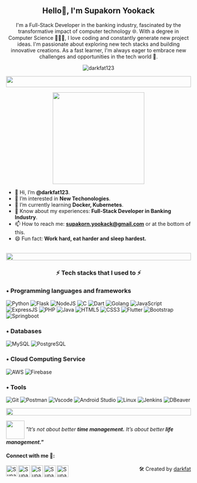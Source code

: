 
<h2 align="center">Hello👋, I'm Supakorn Yookack</h2>
<p align="center">I'm a Full-Stack Developer in the banking industry, fascinated by the transformative impact of computer technology 🌐. With a degree in Computer Science 👨🏻‍🎓, I love coding and constantly generate new project ideas. I'm passionate about exploring new tech stacks and building innovative creations. As a fast learner, I'm always eager to embrace new challenges and opportunities in the tech world 🚀.</p>
<p align="center"> 
<img src="https://komarev.com/ghpvc/?username=darkfat123&label=Profile%20views&color=0e75b6&style=flat" alt="darkfat123" /> 
</p>
<img src="https://i.imgur.com/dBaSKWF.gif" height="30" width="100%">

<p align="center">
<img src="https://media.tenor.com/I3RjM4xQO0kAAAAi/monitors-typing.gif"  height="250px"></p>

- 👋 Hi, I’m **@darkfat123**.
- 👀 I’m interested in **New Techonologies**.
- 🌱 I’m currently learning **Docker, Kubernetes**.
- 💞️ Know about my experiences: **Full-Stack Developer in Banking Industry**.
- 📫 How to reach me: **supakorn.yookack@gmail.com** or at the bottom of this.
- 😄 Fun fact: **Work hard, eat harder and sleep hardest.**
</br>
<img src="https://i.imgur.com/dBaSKWF.gif" height="20" width="100%">

<h3 align="center">⚡ Tech stacks that I used to ⚡</h3>
<h3>• Programming languages and frameworks</h3>

![Python](https://img.shields.io/badge/python-3670A0?style=for-the-badge&logo=python&logoColor=ffdd54)
![Flask](https://img.shields.io/badge/flask-402B3A?style=for-the-badge&logo=flask&logoColor=white)
![NodeJS](https://img.shields.io/badge/node.js-6DA55F?style=for-the-badge&logo=node.js&logoColor=white)
![C](https://img.shields.io/badge/C-00599C?style=for-the-badge&logo=c&logoColor=white)
![Dart](https://img.shields.io/badge/Dart-0175C2?style=for-the-badge&logo=dart&logoColor=white)
![Golang](https://img.shields.io/badge/Go-00ADD8?style=for-the-badge&logo=go&logoColor=white)
![JavaScript](https://img.shields.io/badge/JavaScript-F7DF1E?style=for-the-badge&logo=javascript&logoColor=black)
![ExpressJS](https://img.shields.io/badge/express.js-638889?style=for-the-badge&logo=express&logoColor=white)
![PHP](https://img.shields.io/badge/PHP-777BB4?style=for-the-badge&logo=php&logoColor=white)
![Java](https://img.shields.io/badge/java-%23ED8B00.svg?style=for-the-badge&logo=openjdk&logoColor=white)
![HTML5](https://img.shields.io/badge/HTML5-E34F26?style=for-the-badge&logo=html5&logoColor=white)
![CSS3](https://img.shields.io/badge/CSS3-1572B6?style=for-the-badge&logo=css3&logoColor=white)
![Flutter](https://img.shields.io/badge/Flutter-02569B?style=for-the-badge&logo=flutter&logoColor=white)
![Bootstrap](https://img.shields.io/badge/-boostrap-grey?style=for-the-badge&logo=bootstrap)
![Springboot](https://img.shields.io/badge/Springboot-6DB33F?style=for-the-badge&logo=spring&logoColor=white)

<h3>• Databases</h3>

![MySQL](https://img.shields.io/badge/MySQL-00000F?style=for-the-badge&logo=mysql&logoColor=orange)
![PostgreSQL](https://img.shields.io/badge/PostgreSQL-316192?style=for-the-badge&logo=postgresql&logoColor=white)

<h3>• Cloud Computing Service</h3>

![AWS](https://img.shields.io/badge/AWS-000.svg?style=for-the-badge&logo=amazon-aws&logoColor=white)
![Firebase](https://img.shields.io/badge/Firebase-red?style=for-the-badge&logo=firebase&logoColor=ffca28)

<h3>• Tools</h3>

![Git](https://img.shields.io/badge/GIT-E44C30?style=for-the-badge&logo=git&logoColor=white)
![Postman](https://img.shields.io/badge/Postman-orange?style=for-the-badge&logo=postman&logoColor=white)
![Vscode](https://img.shields.io/badge/Vscode-007ACC?style=for-the-badge&logo=visual-studio-code&logoColor=white)
![Android Studio](https://img.shields.io/badge/Android_Studio-3DDC84?style=for-the-badge&logo=android-studio&logoColor=white)
![Linux](https://img.shields.io/badge/Linux-grey?style=for-the-badge&logo=linux&logoColor=yellow)
![Jenkins](https://img.shields.io/badge/Jenkins-white?style=for-the-badge&logo=jenkins&logoColor=red)
![DBeaver](https://img.shields.io/badge/DBeaver-068DA9?style=for-the-badge&logo=dbeaver&logoColor=ECF8F9)

<img src="https://i.imgur.com/dBaSKWF.gif" height="20" width="100%">

<img align="center" src="https://media.tenor.com/_PGkN2EwyDIAAAAi/zeitersparnis-zu-sp%C3%A4t.gif" height="50px"> <em> "It’s not about better <b>time management.</b> It’s about better<b> life management."</b></em>
<h4> Connect with me 🎊: </h4>
  <a href="https://www.linkedin.com/in/supakorn-yookack-39a730289/">
   <img align="left" alt="Supakorn Yookack | Linkedin" width="30px" src="https://www.vectorlogo.zone/logos/linkedin/linkedin-icon.svg" />
  </a>
  <a href="mailto:supakorn.yookack@gmail.com">
    <img align="left" alt="Supakorn Yookack | Gmail" width="32px" src="https://www.vectorlogo.zone/logos/gmail/gmail-icon.svg" />
  </a>
  <a href="https://medium.com/@yookack_s">
    <img align="left" alt="Supakorn Yookack | Medium" width="32px" src="https://www.vectorlogo.zone/logos/medium/medium-tile.svg" />
  </a>
   <a href="https://www.facebook.com/supakorn.yookaek/">
    <img align="left" alt="Supakorn Yookack | Facebook" width="32px" src="https://www.vectorlogo.zone/logos/facebook/facebook-tile.svg" />
  </a>
   <a href="https://github.com/darkfat123">
    <img align="left" alt="Supakorn Yookack | Github" width="32px" src="https://www.vectorlogo.zone/logos/github/github-tile.svg" />
  </a>
  <p align="right" >🛠️ Created by <a href="https://github.com/darkfat123">darkfat</a></p>
<br>

<!---
darkfat123/darkfat123 is a ✨ special ✨ repository because its `README.md` (this file) appears on your GitHub profile.
You can click the Preview link to take a look at your changes.
--->
